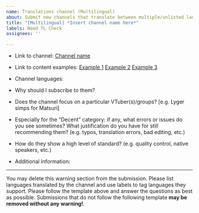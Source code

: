 ```yaml
---
name: Translations channel (Multilingual)
about: Submit new channels that translate between multiple/unlisted languages.
title: "[Multilingual] *Insert channel name here*"
labels: Need TL Check
assignees: ''

---
```


- Link to channel:
  [Channel name](url)
  
- Link to content examples:
  [Example 1](url)
  [Example 2](url)
  [Example 3](url)

- Channel languages:

- Why should I subscribe to them?

- Does the channel focus on a particular VTuber(s)/groups? [e.g. Lyger simps for Matsuri]

- Especially for the “Decent” category: if any, what errors or issues do you see sometimes? What justification do you have for still recommending them?
  (e.g. typos, translation errors, bad editing, etc.)

- How do they show a high level of standard?
  (e.g. quality control, native speakers, etc.)

- Additional information:

----
You may delete this warning section from the submission.
Please list languages translated by the channel and use labels to tag languages they support.
Please follow the template above and answer the questions as best as possible. Submissions that do not follow the following template **may be removed without any warning!**.
